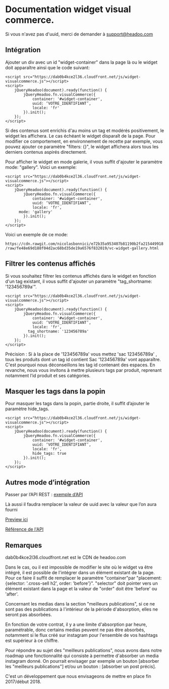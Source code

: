 # Documentation widget visual commerce.

Si vous n'avez pas d'uuid, merci de demander à support@headoo.com

## Intégration

Ajouter un div avec un id "widget-container" dans la page là ou le widget doit apparaître ainsi que le code suivant:

```
<script src="https://dab0b4kce2l36.cloudfront.net/js/widget-visualcommerce.js"></script>
<script>
    jQueryHeadoo(document).ready(function() {
        jQueryHeadoo.fn.visualCommerce({
            container: '#widget-container',
            uuid: ‘VOTRE_IDENTIFIANT’,
            locale: 'fr'
        }).init();
    });
</script>
```

Si des contenus sont enrichis d'au moins un tag et modérés positivement, le widget les affichera. Le cas échéant le widget disparaît de la page. Pour modifier ce comportement, en environnement de recette par exemple, vous pouvez ajouter ce paramètre "filters: {}", le widget affichera alors tous les derniers contenus aspirés directement.

Pour afficher le widget en mode galerie, il vous suffit d'ajouter le paramètre mode: "gallery". Voici un exemple:

```
<script src="https://dab0b4kce2l36.cloudfront.net/js/widget-visualcommerce.js"></script>
<script>
    jQueryHeadoo(document).ready(function() {
        jQueryHeadoo.fn.visualCommerce({
            container: '#widget-container',
            uuid: ‘VOTRE_IDENTIFIANT’,
            locale: 'fr',
      mode: 'gallery'
        }).init();
    });
</script>
```


Voici un exemple de ce mode:

`https://cdn.rawgit.com/nicolasbonnici/e72b35a953407b81190b2fa215449918/raw/fe48e69d188f04d2ac68bd35de19a6576f832019/vc-widget-gallery.html`

## Filtrer les contenus affichés

Si vous souhaitez filtrer les contenus affichés dans le widget en fonction d'un tag existant, il vous suffit d'ajouter un paramètre "tag_shortname: '123456789a'".

```
<script src="https://dab0b4kce2l36.cloudfront.net/js/widget-visualcommerce.js"></script>
<script>
    jQueryHeadoo(document).ready(function() {
        jQueryHeadoo.fn.visualCommerce({
            container: '#widget-container',
            uuid: ‘VOTRE_IDENTIFIANT’,
            locale: 'fr',
	      tag_shortname: '123456789a'
        }).init();
    });
</script>
```


Précision : Si à la place de '123456789a' vous mettez 'sac 123456789a' , tous les produits dont un tag id contient Sac '123456789a' vont apparaître. C'est pourquoi nous déconseillons les tag id contenant des espaces. En revanche, nous vous invitons à mettre plusieurs tags par produit, reprenant notamment l’id produit et ses catégories.


## Masquer les tags dans la popin

Pour masquer les tags dans la popin, partie droite, il suffit d’ajouter le paramètre hide_tags.

```
<script src="https://dab0b4kce2l36.cloudfront.net/js/widget-visualcommerce.js"></script>
<script>
    jQueryHeadoo(document).ready(function() {
        jQueryHeadoo.fn.visualCommerce({
            container: '#widget-container',
            uuid: ‘VOTRE_IDENTIFIANT’,
            locale: 'fr',
            hide_tags: true
        }).init();
    });
</script>
```


## Autres mode d’intégration

Passer par l’API REST : 
[exemple d’API](https://headoo.com/api/v1/photos/get.json?uuid=7332ba4b-6cac-480d-9466-f2acfa91&limit=15&sorts={%22created_at%22:%22desc%22}&filters={%22moderated%22:%221%22,%22tagged%22:%221%22}&limit=15)

Là aussi il faudra remplacer la valeur de uuid avec la valeur que l’on aura fourni

[Preview ici](http://htmlpreview.github.io/?https://github.com/Headoo/API-Demo/blob/master/api-demo.html)

[Référence de l'API](https://admin.headoo.com/doc/api)

## Remarques

dab0b4kce2l36.cloudfront.net est le CDN de headoo.com

Dans le cas, ou il est impossible de modifier le site où le widget va être intégré, il est possible de l'intégrer dans un élément existant de la page. Pour ce faire il suffit de remplacer le paramètre "container"par "placement: {selector: '.cross-sell h2', order: 'before'}". 
"selector" doit pointer vers un élément existant dans la page et la valeur de "order" doit être 'before' ou 'after'. 


Concernant les medias dans la section "meilleurs publications", si ce ne sont pas des publications à l'intérieur de la période d'absorption, elles ne seront pas absorbées.

En fonction de votre contrat, il y a une limite d'absorption par heure, paramétrable, donc certains medias peuvent ne pas être absorbés, notamment si le flux créé sur instagram pour l'ensemble de vos hashtags est supérieur à ce chiffre.

Pour répondre au sujet des "meilleurs publications", nous avons dans notre roadmap une fonctionnalité qui consiste à permettre d'absorber un media instagram donné. On pourrait envisager par exemple un bouton [absorber les "meilleurs publications"] et/ou un bouton : [absorber un post précis].

C'est un développement que nous envisageons de mettre en place fin 2017/début 2018.

